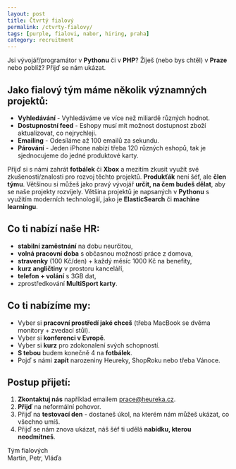 ```yaml
---
layout: post
title: Čtvrtý fialový
permalink: /ctvrty-fialovy/
tags: [purple, fialovi, nabor, hiring, praha]
category: recruitment
---
```


Jsi vývojář/programátor v **Pythonu** či v **PHP**? Žiješ (nebo bys chtěl) v **Praze** nebo poblíž? Přijď se nám ukázat.

## Jako fialový tým máme několik významných projektů:
* **Vyhledávání** - Vyhledáváme ve více než miliardě různých hodnot.
* **Dostupnostní feed** - Eshopy musí mít možnost dostupnost zboží aktualizovat, co nejrychleji.
* **Emailing** - Odesíláme až 100 emailů za sekundu.
* **Párování** - Jeden iPhone nabízí třeba 120 různých eshopů, tak je sjednocujeme do jedné produktové karty.

Přijď si s námi zahrát **fotbálek** či **Xbox** a mezitím zkusit využít své zkušenosti/znalosti pro rozvoj těchto
projektů. **Produkťák** není šéf, ale **člen týmu**. Většinou si můžeš jako pravý vývojář **určit, na čem budeš dělat**,
aby se naše projekty rozvíjely. Většina projektů je napsaných v **Pythonu** s využitím moderních technologiií, jako je
**ElasticSearch** či **machine learningu**.

## Co ti nabízí naše HR:
* **stabilní zaměstnání** na dobu neurčitou, 
* **volná pracovní doba** s občasnou možností práce z domova,
* **stravenky** (100 Kč/den) + každý měsíc 1000 Kč na benefity,
* **kurz angličtiny** v prostoru kanceláří,
* **telefon + volání** s 3GB dat,
* zprostředkování **MultiSport karty**.

## Co ti nabízíme my:
* Vyber si **pracovní prostředí jaké chceš** (třeba MacBook se dvěma monitory + zvedací stůl).
* Vyber si **konferenci v Evropě**.
* Vyber si **kurz** pro zdokonalení svých schopností.
* **S tebou** budem konečně 4 na **fotbálek**.
* Pojď s námi **zapít** narozeniny Heureky, ShopRoku nebo třeba Vánoce.

## Postup přijetí:
1. **Zkontaktuj nás** například emailem [prace@heureka.cz](mailto:prace@heureka.cz "poslat email").
2. **Přijď** na neformální pohovor.
3. Přijď na **testovací den** - dostaneš úkol, na kterém nám můžeš ukázat, co všechno umíš.
4. Přijď se nám znova ukázat, náš šéf ti udělá **nabídku, kterou neodmítneš**.

Tým fialových  
Martin, Petr, Vláďa
